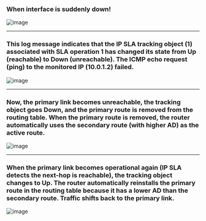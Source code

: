 ### When interface is suddenly down!
![image](https://github.com/user-attachments/assets/ba3a3c99-e5f9-407f-ad5c-626d323866e1)

---

### This log message indicates that the IP SLA tracking object (1) associated with SLA operation 1 has changed its state from Up (reachable) to Down (unreachable). The ICMP echo request (ping) to the monitored IP (10.0.1.2) failed.
![image](https://github.com/user-attachments/assets/9a1bd5d0-e221-4b89-88c9-03b770907dc8)

---

### Now, the primary link becomes unreachable, the tracking object goes Down, and the primary route is removed from the routing table. When the primary route is removed, the router automatically uses the secondary route (with higher AD) as the active route.
![image](https://github.com/user-attachments/assets/f4e29556-9481-4cc7-81b0-debd5622b91b)

---
### When the primary link becomes operational again (IP SLA detects the next-hop is reachable), the tracking object changes to Up. The router automatically reinstalls the primary route in the routing table because it has a lower AD than the secondary route. Traffic shifts back to the primary link.
![image](https://github.com/user-attachments/assets/2d895844-d53c-4a88-8a38-35af0e5ddb1f)
